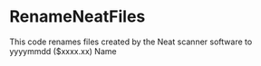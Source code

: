RenameNeatFiles
===============

This code renames files created by the Neat scanner software to yyyymmdd ($xxxx.xx) Name
